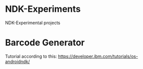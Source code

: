 # NDK-Experiments
NDK-Experimental projects

# Barcode Generator
Tutorial according to this: https://developer.ibm.com/tutorials/os-androidndk/

